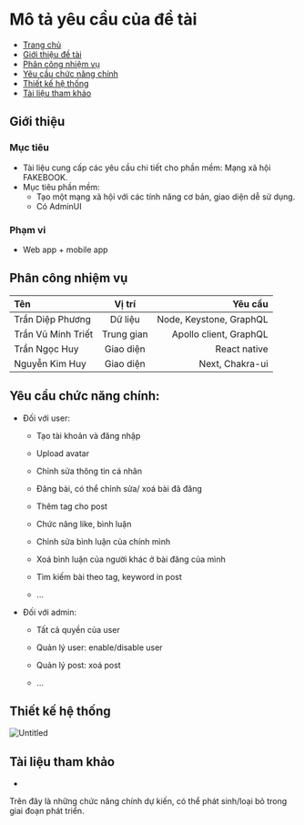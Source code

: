 # Mô tả yêu cầu của đề tài

* [Trang chủ](#Mô-tả-yêu-cầu-của-đề-tài)
* [Giới thiệu đề tài](#Giới-thiệu)
* [Phân công nhiệm vụ](#Phân-công-nhiệm-vụ)
* [Yêu cầu chức năng chính](#Yêu-cầu-chức-năng-chính)
* [Thiết kế hệ thống](#Thiết-kế-hệ-thống)
* [Tài liệu tham khảo](#Tài-liệu-tham-khảo)
## Giới thiệu
### Mục tiêu
- Tài liệu cung cấp các yêu cầu chi tiết cho phần mềm: Mạng xã hội FAKEBOOK.
- Mục tiêu phần mềm:
    + Tạo một mạng xã hội với các tính năng cơ bản, giao diện dễ sử dụng.
    + Có AdminUI
### Phạm vi
- Web app + mobile app

## Phân công nhiệm vụ
| Tên                |   Vị trí   |                 Yêu cầu |
| :----------------- | :--------: | ----------------------: |
| Trần Diệp Phương   |  Dữ liệu   | Node, Keystone, GraphQL |
| Trần Vũ Minh Triết | Trung gian |  Apollo client, GraphQL |
| Trần Ngọc Huy      | Giao diện  |            React native |
| Nguyễn Kim Huy     | Giao diện  |         Next, Chakra-ui |
## Yêu cầu chức năng chính:

- Đối với user:
    
    + Tạo tài khoản và đăng nhập
    
    + Upload avatar
    
    + Chỉnh sửa thông tin cá nhân
    
    + Đăng bài, có thể chỉnh sửa/ xoá bài đã đăng
    
    + Thêm tag cho post
    
    + Chức năng like, bình luận
    
    + Chỉnh sửa bình luận của chính mình
    
    + Xoá bình luận của người khác ở bài đăng của mình
    
    + Tìm kiếm bài theo tag, keyword in post
    
    + ...
        
- Đối với admin:

    + Tất cả quyền của user 
    
    + Quản lý user: enable/disable user
    
    + Quản lý post: xoá post
    
    + ...
        
## Thiết kế hệ thống
![Untitled](https://user-images.githubusercontent.com/63086038/133872684-67f3199e-df8a-454c-b186-ffe27ddddbdc.png)
## Tài liệu tham khảo
-
Trên đây là những chức năng chính dự kiến, có thể phát sinh/loại bỏ trong giai đoạn phát triển.
